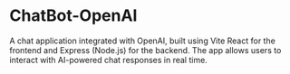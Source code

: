 # ChatBot-OpenAI
A chat application integrated with OpenAI, built using Vite React for the frontend and Express (Node.js) for the backend. The app allows users to interact with AI-powered chat responses in real time.
